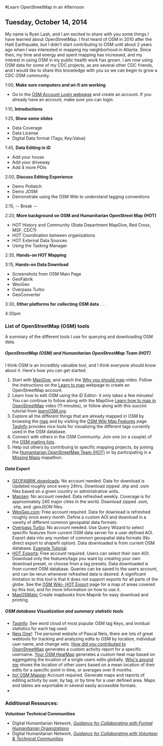 #Learn OpenStreetMap in an Afternoon
## Tuesday, October 14, 2014

My name is Ryan Lash, and I am excited to share with you some things I have learned about OpenStreetMap.  I first heard of OSM in 2010 after the Haiti Earthquake, but I didn't start contributing to OSM until about 2 years ago when I was interested in mapping my neighborhood in Atlanta.  Since then, my time and energy and spent mapping has increased, and my interest in using OSM in my public health work has grown.  I am now using OSM data for some of my CDC projects, as are several other CDC friends, and I would like to share this knowledge with you so we can begin to grow a CDC OSM community.

1:00, **Make sure computers and wi-fi are working** 
  - Go to the [OSM Account Login webpage](https://www.openstreetmap.org/login?referer=%2F) and create an account.  If you already have an account, make sure you can login.  

1:10, **Introductions**  

1:25, **Show some slides**  
  - Data Coverage
  - Data License  
  - Digital Data format (Tags; Key:Value)  

1:45, **Data Editing in iD**  
  - Add your house  
  - Add your driveway  
  - Add 4 more POIs  

2:00, **Discuss Editing Experience**  
  - Demo Potlatch
  - Demo JOSM
  - Demonstrate using the OSM Wiki to understand tagging conventions

  
2:15,  -- Break --  


2:20, **More background on OSM and Humanitarian OpenStreet Map (HOT)**  
  - HOT History and Community (State Department MapGive, Red Cross, MSF, CDC?)  
  - HOT Coordination between organizations  
  - HOT External Data Sources
  - Using the Tasking Manager

2:35, **Hands-on HOT Mapping**
	
3:15, **Hands-on Data Download** 
  - Screenshots from OSM Main Page
  - GeoFabrik  
  - WeoGeo  
  - Overpass Turbo
  - GeoConverter

3:30, **Other platforms for collecting OSM data**
.
.
.

4:30pm


### List of OpenStreetMap (OSM) tools     
A summary of the different tools I use for querying and downloading OSM data.  

##### OpenStreetMap (OSM) and Humanitarian OpenStreetMap Team (HOT)
I think OSM is an incredibly valuable tool, and I think everyone should know about it. Here's how you can get started.   

   1. Start with [MapGive](http://wwww.mapgive.state.gov), and watch the [Why you should map](http://mapgive.state.gov/why-map/) video.  Follow the instructions on the [Learn to map](http://mapgive.state.gov/learn-to-map/) webpage to create an OpenStreetMap account.  
   2. Learn how to edit OSM using the iD Editor- it only takes a few minutes! You can continue to follow along with the MapGive [Learn how to map in OpenStreetMap](http://mapgive.state.gov/learn-to-map/) video (11 minutes), or follow along with this succint tutorial from [learnOSM.org](http://learnosm.org/en/editing/id-editor/).
   3. Explore all the different things that are already mapped in OSM by browsing the [map](openstreetmap.org) and by visiting the [OSM Wiki Map Features](http://wiki.osm.org/wiki/Map_Features) page.  [TagInfo](https://taginfo.openstreetmap.org/) provides nice tools for visualizing the different tags currently used in the OSM database.
   4. Connect with others in the OSM Community.  Join one (or a couple) of the [OSM mailing lists](http://wiki.openstreetmap.org/wiki/Mailing_lists).
   5. Help out others by contribuing to specific mapping projects, by joining the [Humanitarian OpenStreetMap Team (HOT)](http://hot.openstreetmap.org/get-involved) or by participating in a [Missing Maps](http://wiki.openstreetmap.org/wiki/Missing_Maps_Project) mapathon.

##### Data Export  
   * [GEOFABRIK downloads](http://download.geofabrik.de/): No account needed. Data for download is Updated roughly once every 24hrs. Download zipped .shp and .osm files based on a given country or administrative units. 
   * [Mapzen](https://mapzen.com/metro-extracts/): No account needed.  Data refreshed weekly.  Coverage is for approximately 240 major cities in the world.  Download zipped .osm, .shp, and .geoJSON files.
   * [WeoGeo.com](http://www.weogeo.com/data/OpenStreetMap_Data.html): Free account required. Data for download is refreshed  roughly once every month. Define a custom AOI and download in a vareity of different common geospatial data formats.   
   * [Overpass Turbo](http://overpass-turbo.eu/): No account needed.  Use Query Wizard to select specific features from current OSM data server for a user defined AOI.  Export data into any number of common geospatial data formats (No direct export to shapefil option). Data downloaded is from current OSM database. [Example Tutorial](/Tutorials/OSM-Export_Tools.md).  
   * [HOT Exports](http://export.hotosm.org/): Free account required. Users can select their own AOI. Download only the features/tags you want by creating your own download preset, or choose from a tag presets.  Data downloaded is from current OSM database. Queries can be saved to the users account, and can be rerun whenever refreshed data is desired. A significant limitation to this tool is that it does not support exports for all parts of the globe.  See the [OSM Wiki- HOT Export](http://wiki.openstreetmap.org/wiki/HOT_Exports) page for a map of areas covered by this tool, and for more information on how to use it.
   * [MapOSMatic](http://www.maposmatic.org/) Create mapbooks from Mapnik for easy download and printing.

##### OSM database Visualization and summary statistic tools  
   * [Taginfo](http://taginfo.openstreetmap.org/): See word cloud of most popular OSM tag Keys, and invidual statistics for each tag used.  
   * [Neis One!](http://neis-one.org/): The personal website of Pascal Neis, there are lots of great webtools for tracking and analyzing edits to OSM by location, individual user name, and change sets. [How did you contributed to OpenStreetMap](http://hdyc.neis-one.org/) generates a custom activity report for a specific username. [Your OSM HeatMap](http://yosmhm.neis-one.org/) generates a custom heat map based on aggregating the location of a single users edits globally.   [Who's around me](http://resultmaps.neis-one.org/oooc) shows the location of other users based on a mean location of their edits for a specific point in time, or averages over 6 months.  
   * [ito! OSM Mapper](http://www.itoworld.com/static/openstreetmap_tools/osm_mapper.html) Account required.  Generate maps and reports of editing activity by user, by tag, or by time for a user defined area.  Maps and tables are exportable in several easily accessible formats.
   * 
   
### Additional Resources:
**Volunteer Technical Communities**  
  - Digital Humanitarian Network, *[Guidance for Collaborating with Formal Humanitarian Organizations](http://reliefweb.int/report/world/guidance-collaborating-formal-humanitarian-organizations)*  
  - Digital Humanitarian Network, *[Guidance for Collaborating with Volunteer & Technical Communities](http://reliefweb.int/report/world/guidance-collaborating-volunteer-technical-communities)*
